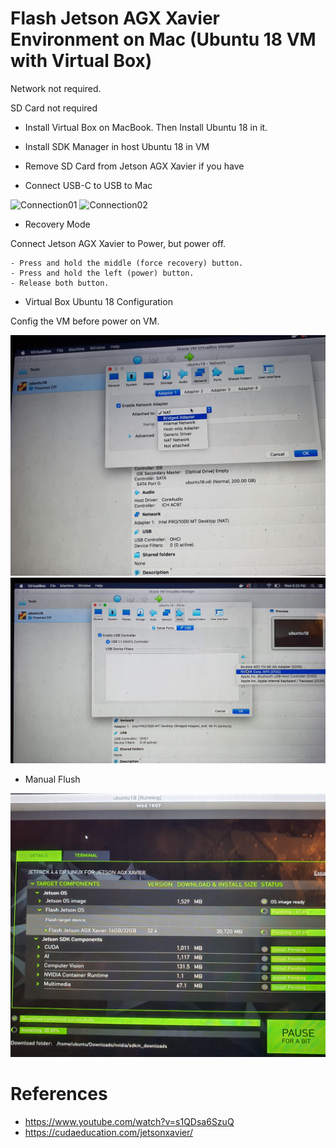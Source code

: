 # Flash Jetson AGX Xavier Environment on Mac (Ubuntu 18 VM with Virtual Box)

Network not required.

SD Card not required

- Install Virtual Box on MacBook. Then Install Ubuntu 18 in it.

- Install SDK Manager in host Ubuntu 18 in VM

- Remove SD Card from Jetson AGX Xavier if you have

- Connect USB-C to USB to Mac

![Connection01](res/agx_connection_01.jpg	)
![Connection02](res/agx_connection_02.jpg	)

- Recovery Mode

Connect Jetson AGX Xavier to Power, but power off.

    - Press and hold the middle (force recovery) button.
    - Press and hold the left (power) button.
    - Release both button.


- Virtual Box Ubuntu 18 Configuration

Config the VM before power on VM.

![VMConfig1](res/agx_vm_01.jpg)
![VMConfig2](res/agx_vm_02.jpg)

- Manual Flush

![Flash01](res/agx_sdk_ui.jpg)


# References

- https://www.youtube.com/watch?v=s1QDsa6SzuQ
- https://cudaeducation.com/jetsonxavier/
